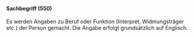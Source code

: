 #### Sachbegriff (550)
Es werden Angaben zu Beruf oder Funktion (Interpret, Widmungsträger etc.) der Person gemacht. Die Angabe erfolgt grundsätzlich auf Englisch.